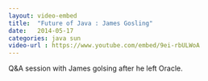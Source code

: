 ```yaml
---
layout: video-embed
title:  "Future of Java : James Gosling"
date:   2014-05-17
categories: java sun
video-url : https://www.youtube.com/embed/9ei-rbULWoA
---
```


Q&A session with James golsing after he left Oracle.